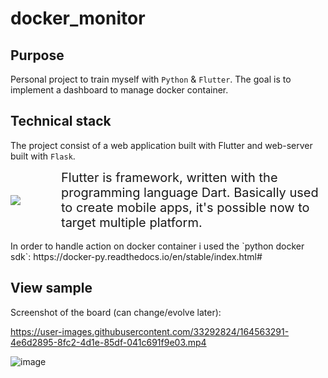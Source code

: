 <style>
.container {
  display: flex;
  align-items: center;
  justify-content: center
}

img {
  max-width: 100%
}
.image {
  flex-basis: 40%
}
.text {
  font-size: 20px;
  padding-left: 20px;
}
</style>

# docker_monitor

## Purpose
Personal project to train myself with `Python` & `Flutter`.
The goal is to implement a dashboard to manage docker container.

## Technical stack
The project consist of a web application built with Flutter and web-server built with `Flask`.

<div class="container">
  <div class="image">
    <img src="https://user-images.githubusercontent.com/33292824/209481807-5d99a426-6617-4f2a-a13a-f5dcecf0981f.png">
  </div>
  <div class="text">
    Flutter is framework, written with the programming language Dart. Basically used to create mobile apps, it's possible now to target multiple platform.
  </div>
</div>

<br/>
In order to handle action on docker container i used the `python docker sdk`: https://docker-py.readthedocs.io/en/stable/index.html# <br/>

## View sample
Screenshot of the board (can change/evolve later):


https://user-images.githubusercontent.com/33292824/164563291-4e6d2895-8fc2-4d1e-85df-041c691f9e03.mp4


![image](https://user-images.githubusercontent.com/33292824/181935982-8df27423-7cc3-4cec-8de6-7cf2f8e0bb51.png)
